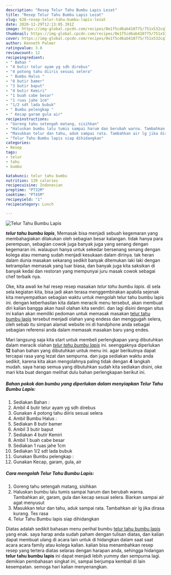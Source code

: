 ```yaml
---
description: "Resep Telur Tahu Bumbu Lapis Lezat"
title: "Resep Telur Tahu Bumbu Lapis Lezat"
slug: 628-resep-telur-tahu-bumbu-lapis-lezat
date: 2020-12-29T12:13:05.391Z
image: https://img-global.cpcdn.com/recipes/0e1f5cd6ab410775/751x532cq70/telur-tahu-bumbu-lapis-foto-resep-utama.jpg
thumbnail: https://img-global.cpcdn.com/recipes/0e1f5cd6ab410775/751x532cq70/telur-tahu-bumbu-lapis-foto-resep-utama.jpg
cover: https://img-global.cpcdn.com/recipes/0e1f5cd6ab410775/751x532cq70/telur-tahu-bumbu-lapis-foto-resep-utama.jpg
author: Kenneth Palmer
ratingvalue: 3.8
reviewcount: 12
recipeingredient:
- " Bahan "
- "4 butir telur ayam yg sdh direbus"
- "4 potong tahu diiris sesuai selera"
- " Bumbu Halus "
- "8 butir bamer"
- "3 butir baput"
- "4 butir Kemiri"
- "1 buah cabe besar"
- "1 ruas jahe 1cm"
- "1/2 sdt lada bubuk"
- " Bumbu pelengkap "
- " Kecap garam gula air"
recipeinstructions:
- "Goreng tahu setengah matang, sisihkan"
- "Haluskan bumbu lalu tumis sampai harum dan berubah warna. Tambahkan air, garam, gula dan kecap sesuai selera. Biarkan sampai air agat menyusut"
- "Masukkan telur dan tahu, aduk sampai rata. Tambahkan air lg jika dirasa kurang. Tes rasa"
- "Telur Tahu Bumbu lapis siap dihidangkan"
categories:
- Resep
tags:
- telur
- tahu
- bumbu

katakunci: telur tahu bumbu 
nutrition: 139 calories
recipecuisine: Indonesian
preptime: "PT32M"
cooktime: "PT45M"
recipeyield: "1"
recipecategory: Lunch

---
```



![Telur Tahu Bumbu Lapis](https://img-global.cpcdn.com/recipes/0e1f5cd6ab410775/751x532cq70/telur-tahu-bumbu-lapis-foto-resep-utama.jpg)

<b><i>telur tahu bumbu lapis</i></b>, Memasak bisa menjadi sebuah kegemaran yang membahagiakan dilakukan oleh sebagian besar kalangan. tidak hanya para perempuan, sebagian cowok juga banyak juga yang senang dengan kegemaran ini. walaupun hanya untuk sekedar bersenang senang dengan kolega atau memang sudah menjadi kesukaan dalam dirinya. tak heran dalam dunia masakan sekarang sedikit banyak ditemukan laki laki dengan ketrampilan memasak yang luar biasa, dan banyak juga kita saksikan di banyak kedai dan restoran yang mempunyai juru masak cowok sebagai chef terbaik nya.

Oke, kita awali ke hal resep resep masakan <i>telur tahu bumbu lapis</i>. di sela sela kegiatan kita, bisa jadi akan terasa menggembirakan apabila sejenak kita menyempatkan sebagian waktu untuk mengolah telur tahu bumbu lapis ini. dengan keberhasilan kita dalam meracik menu tersebut, akan membuat diri kalian bangga akan hasil olahan kita sendiri. dan lagi disini dengan situs ini kalian akan memiliki pedoman untuk memasak masakan <u>telur tahu bumbu lapis</u> tersebut menjadi olahan yang endess dan menggugah selera, oleh sebab itu simpan alamat website ini di handphone anda sebagai sebagian referensi anda dalam memasak masakan baru yang endes.




Mari langsung saja kita start untuk membeli perlengkapan yang dibutuhkan dalam meracik olahan <u><i>telur tahu bumbu lapis</i></u> ini. seenggaknya diperlukan <b>12</b> bahan bahan yang dibutuhkan untuk menu ini. agar berikutnya dapat tercapai rasa yang lezat dan sempurna. dan juga sediakan waktu anda sedikit, karena kita akan mengolahnya paling tidak dengan <b>4</b> langkah mudah. saya harap semua yang dibutuhkan sudah kita sediakan disini, oke mari kita buat dengan melihat dulu bahan perlengkapan berikut ini.

<!--inarticleads1-->

##### Bahan pokok dan bumbu yang diperlukan dalam menyiapkan Telur Tahu Bumbu Lapis:

1. Sediakan  Bahan :
1. Ambil 4 butir telur ayam yg sdh direbus
1. Gunakan 4 potong tahu diiris sesuai selera
1. Ambil  Bumbu Halus :
1. Sediakan 8 butir bamer
1. Ambil 3 butir baput
1. Sediakan 4 butir Kemiri
1. Ambil 1 buah cabe besar
1. Sediakan 1 ruas jahe 1cm
1. Sediakan 1/2 sdt lada bubuk
1. Gunakan  Bumbu pelengkap :
1. Gunakan  Kecap, garam, gula, air




<!--inarticleads2-->

##### Cara mengolah Telur Tahu Bumbu Lapis:

1. Goreng tahu setengah matang, sisihkan
1. Haluskan bumbu lalu tumis sampai harum dan berubah warna. Tambahkan air, garam, gula dan kecap sesuai selera. Biarkan sampai air agat menyusut
1. Masukkan telur dan tahu, aduk sampai rata. Tambahkan air lg jika dirasa kurang. Tes rasa
1. Telur Tahu Bumbu lapis siap dihidangkan




Diatas adalah sedikit bahasan menu perihal bumbu <u>telur tahu bumbu lapis</u> yang enak. saya harap anda sudah paham dengan tulisan diatas, dan kalian dapat membuat ulang di acara lain untuk di hidangkan dalam saat saat acara acara family atau kolega kalian. kalian bisa menambahkan resep resep yang tertera diatas selaras dengan harapan anda, sehingga hidangan <b>telur tahu bumbu lapis</b> ini dapat menjadi lebih yummy dan sempurna lagi. demikian pembahasan singkat ini, sampai berjumpa kembali di lain kesempatan. semoga hari kalian menyenangkan.
